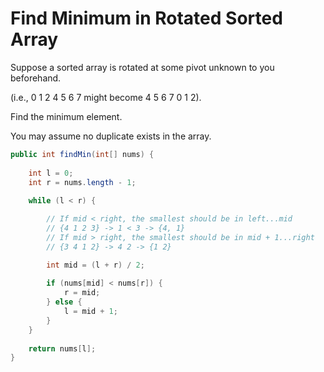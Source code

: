 # Find Minimum in Rotated Sorted Array

Suppose a sorted array is rotated at some pivot unknown to you beforehand.

(i.e., 0 1 2 4 5 6 7 might become 4 5 6 7 0 1 2).

Find the minimum element.

You may assume no duplicate exists in the array.

```java
public int findMin(int[] nums) {
    
    int l = 0;
    int r = nums.length - 1;
    
    while (l < r) {

        // If mid < right, the smallest should be in left...mid 
        // {4 1 2 3} -> 1 < 3 -> {4, 1}
        // If mid > right, the smallest should be in mid + 1...right 
        // {3 4 1 2} -> 4 2 -> {1 2}

        int mid = (l + r) / 2;
   
        if (nums[mid] < nums[r]) {
            r = mid;     
        } else {
            l = mid + 1;
        }
    }
    
    return nums[l];
}
```
